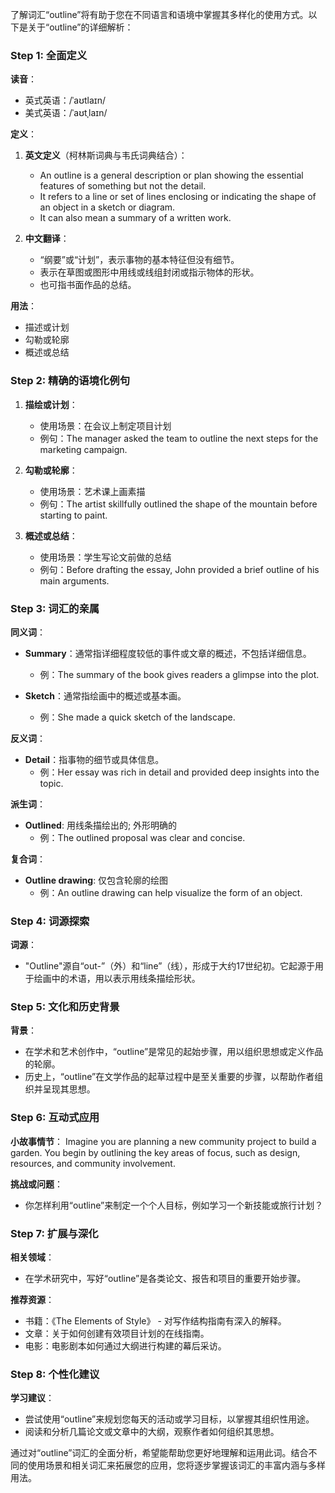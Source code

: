 了解词汇“outline”将有助于您在不同语言和语境中掌握其多样化的使用方式。以下是关于“outline”的详细解析：

### Step 1: 全面定义
**读音**：
- 英式英语：/ˈaʊtlaɪn/
- 美式英语：/ˈaʊtˌlaɪn/

**定义**：
1. **英文定义**（柯林斯词典与韦氏词典结合）：
   - An outline is a general description or plan showing the essential features of something but not the detail.
   - It refers to a line or set of lines enclosing or indicating the shape of an object in a sketch or diagram.
   - It can also mean a summary of a written work.
   
2. **中文翻译**：
   - “纲要”或“计划”，表示事物的基本特征但没有细节。
   - 表示在草图或图形中用线或线组封闭或指示物体的形状。
   - 也可指书面作品的总结。

**用法**：
- 描述或计划
- 勾勒或轮廓
- 概述或总结

### Step 2: 精确的语境化例句
1. **描绘或计划**：
   - 使用场景：在会议上制定项目计划
   - 例句：The manager asked the team to outline the next steps for the marketing campaign.

2. **勾勒或轮廓**：
   - 使用场景：艺术课上画素描
   - 例句：The artist skillfully outlined the shape of the mountain before starting to paint.

3. **概述或总结**：
   - 使用场景：学生写论文前做的总结
   - 例句：Before drafting the essay, John provided a brief outline of his main arguments.

### Step 3: 词汇的亲属
**同义词**：
- **Summary**：通常指详细程度较低的事件或文章的概述，不包括详细信息。
  - 例：The summary of the book gives readers a glimpse into the plot.

- **Sketch**：通常指绘画中的概述或基本画。
  - 例：She made a quick sketch of the landscape.

**反义词**：
- **Detail**：指事物的细节或具体信息。
  - 例：Her essay was rich in detail and provided deep insights into the topic.

**派生词**：
- **Outlined**: 用线条描绘出的; 外形明确的
  - 例：The outlined proposal was clear and concise.

**复合词**：
- **Outline drawing**: 仅包含轮廓的绘图
  - 例：An outline drawing can help visualize the form of an object.

### Step 4: 词源探索
**词源**：
- "Outline"源自“out-”（外）和“line”（线），形成于大约17世纪初。它起源于用于绘画中的术语，用以表示用线条描绘形状。

### Step 5: 文化和历史背景
**背景**：
- 在学术和艺术创作中，“outline”是常见的起始步骤，用以组织思想或定义作品的轮廓。
- 历史上，“outline”在文学作品的起草过程中是至关重要的步骤，以帮助作者组织并呈现其思想。

### Step 6: 互动式应用
**小故事情节**：
Imagine you are planning a new community project to build a garden. You begin by outlining the key areas of focus, such as design, resources, and community involvement.

**挑战或问题**：
- 你怎样利用“outline”来制定一个个人目标，例如学习一个新技能或旅行计划？

### Step 7: 扩展与深化
**相关领域**：
- 在学术研究中，写好“outline”是各类论文、报告和项目的重要开始步骤。

**推荐资源**：
- 书籍：《The Elements of Style》 - 对写作结构指南有深入的解释。
- 文章：关于如何创建有效项目计划的在线指南。
- 电影：电影剧本如何通过大纲进行构建的幕后采访。

### Step 8: 个性化建议
**学习建议**：
- 尝试使用“outline”来规划您每天的活动或学习目标，以掌握其组织性用途。
- 阅读和分析几篇论文或文章中的大纲，观察作者如何组织其思想。

通过对“outline”词汇的全面分析，希望能帮助您更好地理解和运用此词。结合不同的使用场景和相关词汇来拓展您的应用，您将逐步掌握该词汇的丰富内涵与多样用法。